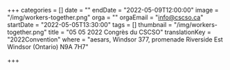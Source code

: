 +++
categories = []
date = ""
endDate = "2022-05-09T12:00:00"
image = "/img/workers-together.png"
orga = ""
orgaEmail = "info@cscso.ca"
startDate = "2022-05-05T13:30:00"
tags = []
thumbnail = "/img/workers-together.png"
title = "05 05 2022 Congrès du CSCSO"
translationKey = "2022Convention"
where = "aesars, Windsor 377, promenade Riverside Est Windsor (Ontario) N9A 7H7"

+++
